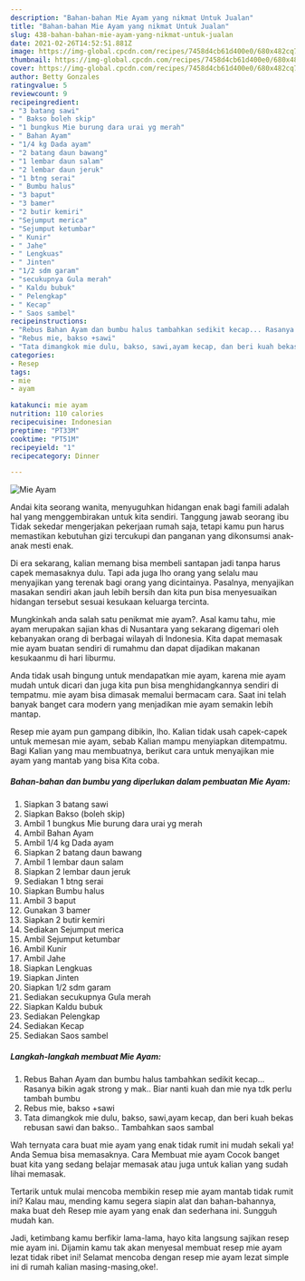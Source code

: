 ```yaml
---
description: "Bahan-bahan Mie Ayam yang nikmat Untuk Jualan"
title: "Bahan-bahan Mie Ayam yang nikmat Untuk Jualan"
slug: 438-bahan-bahan-mie-ayam-yang-nikmat-untuk-jualan
date: 2021-02-26T14:52:51.881Z
image: https://img-global.cpcdn.com/recipes/7458d4cb61d400e0/680x482cq70/mie-ayam-foto-resep-utama.jpg
thumbnail: https://img-global.cpcdn.com/recipes/7458d4cb61d400e0/680x482cq70/mie-ayam-foto-resep-utama.jpg
cover: https://img-global.cpcdn.com/recipes/7458d4cb61d400e0/680x482cq70/mie-ayam-foto-resep-utama.jpg
author: Betty Gonzales
ratingvalue: 5
reviewcount: 9
recipeingredient:
- "3 batang sawi"
- " Bakso boleh skip"
- "1 bungkus Mie burung dara urai yg merah"
- " Bahan Ayam"
- "1/4 kg Dada ayam"
- "2 batang daun bawang"
- "1 lembar daun salam"
- "2 lembar daun jeruk"
- "1 btng serai"
- " Bumbu halus"
- "3 baput"
- "3 bamer"
- "2 butir kemiri"
- "Sejumput merica"
- "Sejumput ketumbar"
- " Kunir"
- " Jahe"
- " Lengkuas"
- " Jinten"
- "1/2 sdm garam"
- "secukupnya Gula merah"
- " Kaldu bubuk"
- " Pelengkap"
- " Kecap"
- " Saos sambel"
recipeinstructions:
- "Rebus Bahan Ayam dan bumbu halus tambahkan sedikit kecap... Rasanya bikin agak strong y mak.. Biar nanti kuah dan mie nya tdk perlu tambah bumbu"
- "Rebus mie, bakso +sawi"
- "Tata dimangkok mie dulu, bakso, sawi,ayam kecap, dan beri kuah bekas rebusan sawi dan bakso.. Tambahkan saos sambal"
categories:
- Resep
tags:
- mie
- ayam

katakunci: mie ayam 
nutrition: 110 calories
recipecuisine: Indonesian
preptime: "PT33M"
cooktime: "PT51M"
recipeyield: "1"
recipecategory: Dinner

---
```



![Mie Ayam](https://img-global.cpcdn.com/recipes/7458d4cb61d400e0/680x482cq70/mie-ayam-foto-resep-utama.jpg)

Andai kita seorang wanita, menyuguhkan hidangan enak bagi famili adalah hal yang menggembirakan untuk kita sendiri. Tanggung jawab seorang ibu Tidak sekedar mengerjakan pekerjaan rumah saja, tetapi kamu pun harus memastikan kebutuhan gizi tercukupi dan panganan yang dikonsumsi anak-anak mesti enak.

Di era  sekarang, kalian memang bisa membeli santapan jadi tanpa harus capek memasaknya dulu. Tapi ada juga lho orang yang selalu mau menyajikan yang terenak bagi orang yang dicintainya. Pasalnya, menyajikan masakan sendiri akan jauh lebih bersih dan kita pun bisa menyesuaikan hidangan tersebut sesuai kesukaan keluarga tercinta. 



Mungkinkah anda salah satu penikmat mie ayam?. Asal kamu tahu, mie ayam merupakan sajian khas di Nusantara yang sekarang digemari oleh kebanyakan orang di berbagai wilayah di Indonesia. Kita dapat memasak mie ayam buatan sendiri di rumahmu dan dapat dijadikan makanan kesukaanmu di hari liburmu.

Anda tidak usah bingung untuk mendapatkan mie ayam, karena mie ayam mudah untuk dicari dan juga kita pun bisa menghidangkannya sendiri di tempatmu. mie ayam bisa dimasak memalui bermacam cara. Saat ini telah banyak banget cara modern yang menjadikan mie ayam semakin lebih mantap.

Resep mie ayam pun gampang dibikin, lho. Kalian tidak usah capek-capek untuk memesan mie ayam, sebab Kalian mampu menyiapkan ditempatmu. Bagi Kalian yang mau membuatnya, berikut cara untuk menyajikan mie ayam yang mantab yang bisa Kita coba.

<!--inarticleads1-->

##### Bahan-bahan dan bumbu yang diperlukan dalam pembuatan Mie Ayam:

1. Siapkan 3 batang sawi
1. Siapkan  Bakso (boleh skip)
1. Ambil 1 bungkus Mie burung dara urai yg merah
1. Ambil  Bahan Ayam
1. Ambil 1/4 kg Dada ayam
1. Siapkan 2 batang daun bawang
1. Ambil 1 lembar daun salam
1. Siapkan 2 lembar daun jeruk
1. Sediakan 1 btng serai
1. Siapkan  Bumbu halus
1. Ambil 3 baput
1. Gunakan 3 bamer
1. Siapkan 2 butir kemiri
1. Sediakan Sejumput merica
1. Ambil Sejumput ketumbar
1. Ambil  Kunir
1. Ambil  Jahe
1. Siapkan  Lengkuas
1. Siapkan  Jinten
1. Siapkan 1/2 sdm garam
1. Sediakan secukupnya Gula merah
1. Siapkan  Kaldu bubuk
1. Sediakan  Pelengkap
1. Sediakan  Kecap
1. Sediakan  Saos sambel




<!--inarticleads2-->

##### Langkah-langkah membuat Mie Ayam:

1. Rebus Bahan Ayam dan bumbu halus tambahkan sedikit kecap... Rasanya bikin agak strong y mak.. Biar nanti kuah dan mie nya tdk perlu tambah bumbu
1. Rebus mie, bakso +sawi
1. Tata dimangkok mie dulu, bakso, sawi,ayam kecap, dan beri kuah bekas rebusan sawi dan bakso.. Tambahkan saos sambal




Wah ternyata cara buat mie ayam yang enak tidak rumit ini mudah sekali ya! Anda Semua bisa memasaknya. Cara Membuat mie ayam Cocok banget buat kita yang sedang belajar memasak atau juga untuk kalian yang sudah lihai memasak.

Tertarik untuk mulai mencoba membikin resep mie ayam mantab tidak rumit ini? Kalau mau, mending kamu segera siapin alat dan bahan-bahannya, maka buat deh Resep mie ayam yang enak dan sederhana ini. Sungguh mudah kan. 

Jadi, ketimbang kamu berfikir lama-lama, hayo kita langsung sajikan resep mie ayam ini. Dijamin kamu tak akan menyesal membuat resep mie ayam lezat tidak ribet ini! Selamat mencoba dengan resep mie ayam lezat simple ini di rumah kalian masing-masing,oke!.

